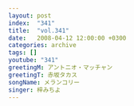 ```yaml
---
layout: post
index:  "341"
title:  "vol.341"
date:   2008-04-12 12:00:00 +0300
categories: archive
tags: []
youtube: "341"
greetingM: アントニオ・マッチャン
greetingT: 赤坂タカス
songName: メランコリー
singer: 梓みちよ
---
```

